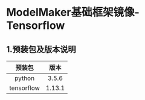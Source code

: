 # ModelMaker基础框架镜像-Tensorflow
## 1.预装包及版本说明  
| 预装包 | 版本 |
| :------: | :------: |
| python | 3.5.6 |
| tensorflow | 1.13.1 |
  
        
     
